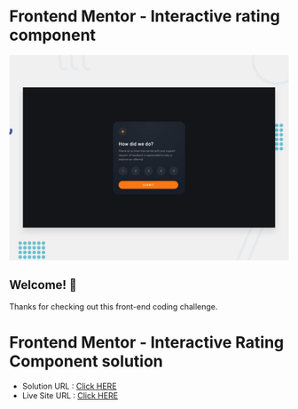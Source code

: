 # Frontend Mentor - Interactive rating component

![Design preview for the Interactive rating component coding challenge](./design/desktop-preview.jpg)

## Welcome! 👋

Thanks for checking out this front-end coding challenge.

# Frontend Mentor - Interactive Rating Component solution

- Solution URL : [Click HERE](https://www.frontendmentor.io/solutions/interactive-rating-component-by-html-tailwind-css-and-js-dom-5xx5rgyUiR)
- Live Site URL : [Click HERE](https://erenymo.github.io/interactive-rating-component/)
